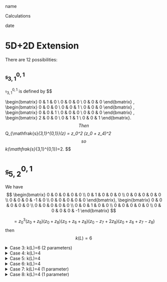 <link href="../whirlwind.css" rel="stylesheet">

<whirlheader>
<p>name</p>
<p>Calculations</p>
<p>date</p>
</whirlheader>

# 5D+2D Extension 

There are 12 possibilities:

## $\mathfrak{s}_{3,1}^{0,1}$

$\mathfrak{s}_{3,1}^{0,1}$ is defined by
$$

\begin{bmatrix}
0 & 1 & 0 \\
0 & 0 & 0 \\
0 & 0 & 0
\end{bmatrix}
,
\begin{bmatrix}
0 & 0 & 0 \\
0 & 0 & 1 \\
0 & 0 & 0
\end{bmatrix}
,
\begin{bmatrix}
0 & 0 & 1 \\
0 & 0 & 0 \\
0 & 0 & 0
\end{bmatrix}
,
\begin{bmatrix}
2 & 0 & 0 \\
0 & 1 & 1 \\
0 & 0 & 1
\end{bmatrix}.
$$
Then 
$$
Q_{\mathfrak{s}_{3,1}^{0,1}}(z) = z_0^2 (z_0 + z_4)^2
$$
so 
$$
k(\mathfrak{s}_{3,1}^{0,1})=2.
$$


# $\mathfrak{s}_{5,2}^{0,1}$

We have 
$$
\begin{bmatrix}
0 & 0 & 0 & 0 & 0 \\
0 & 1 & 0 & 0 & 0 \\
0 & 0 & 0 & 0 & 0 \\
0 & 0 & 0 & -1 & 0 \\
0 & 0 & 0 & 0 & 0
\end{bmatrix}, 
\begin{bmatrix}
0 & 0 & 0 & 0 & 0 \\
0 & 0 & 0 & 0 & 0 \\
0 & 0 & 1 & 0 & 0 \\
0 & 0 & 0 & 0 & 0 \\
0 & 0 & 0 & 0 & -1
\end{bmatrix}
$$

$$
= z_0^3 \left( z_0 + z_6 \right) \left( z_0 + z_8 \right) \left( z_0 + z_6 + z_8 \right) \left( z_0 - z_7 + 2z_8 \right) \left( z_0 + z_6 + z_7 - z_8 \right)
$$
then 
$$ k(L)=6 $$

</details>

<details>
  <summary>Case 3: k(L)=6 (2 parameters)</summary>

We have
$$
\begin{bmatrix}
0 & 1 & 0 & 0 & 0 \\
0 & 0 & 0 & 0 & 0 \\
0 & 0 & 0 & 0 & 0 \\
0 & 0 & 0 & 0 & 0 \\
0 & 0 & 0 & 0 & 0
\end{bmatrix}, \begin{bmatrix}
0 & 0 & 1 & 0 & 0 \\
0 & 0 & 0 & 0 & 0 \\
0 & 0 & 0 & 0 & 0 \\
0 & 0 & 0 & 0 & 0 \\
0 & 0 & 0 & 0 & 0
\end{bmatrix}, \begin{bmatrix}
0 & 0 & 0 & 0 & 0 \\
0 & 0 & 0 & 0 & 1 \\
0 & 0 & 0 & 0 & 0 \\
0 & 0 & 0 & 0 & 0 \\
0 & 0 & 0 & 0 & 0
\end{bmatrix}
$$

$$
\begin{bmatrix}
0 & 0 & 0 & 0 & 0 \\
0 & 0 & 0 & 0 & 0 \\
0 & 0 & 0 & 0 & 1 \\
0 & 0 & 0 & 0 & 0 \\
0 & 0 & 0 & 0 & 0
\end{bmatrix},\begin{bmatrix}
0 & 0 & 0 & 0 & 1 \\
0 & 0 & 0 & 0 & 0 \\
0 & 0 & 0 & 0 & 0 \\
0 & 0 & 0 & 0 & 0 \\
0 & 0 & 0 & 0 & 0
\end{bmatrix}
$$

$$
\begin{pmatrix}
2 & 0 & 0 & 0 & 0 \\
0 & 1 & 0 & 0 & 0 \\
0 & 0 & b+1 & 0 & 0 \\
0 & 0 & 0 & 1 & 0 \\
0 & 0 & 0 & 0 & 1-b
\end{pmatrix},\begin{pmatrix}
0 & 0 & 0 & 0 & 0 \\
0 & 1 & 0 & 0 & 0 \\
0 & 0 & c & 0 & 0 \\
0 & 0 & 0 & -1 & 0 \\
0 & 0 & 0 & 0 & -c
\end{pmatrix}
$$

where $0\le \text{arg}(b)< \pi$, $|c|\le 1$.

This gives

$$
ad(p_1) = \begin{pmatrix}
0 & 0 & 0 & 0 & 0 & -1 & 1 \\
0 & 0 & 0 & 0 & 0 & 0 & 0 \\
0 & 0 & 0 & 0 & 0 & 0 & 0 \\
0 & 0 & 0 & 0 & 0 & 0 & 0 \\
0 & 0 & 1 & 0 & 0 & 0 & 0 \\
0 & 0 & 0 & 0 & 0 & 0 & 0 \\
0 & 0 & 0 & 0 & 0 & 0 & 0
\end{pmatrix}, \quad
ad(p_2) = \begin{pmatrix}
0 & 0 & 0 & 0 & 0 & 0 & 0 \\
0 & 0 & 0 & 0 & 0 & b-1 & c \\
0 & 0 & 0 & 0 & 0 & 0 & 0 \\
0 & 0 & 0 & 0 & 0 & 0 & 0 \\
0 & 0 & 0 & 1 & 0 & 0 & 0 \\
0 & 0 & 0 & 0 & 0 & 0 & 0 \\
0 & 0 & 0 & 0 & 0 & 0 & 0
\end{pmatrix}
$$

$$
ad(q_1) = \begin{pmatrix}
0 & 0 & 0 & 0 & 0 & 0 & 0 \\
0 & 0 & 0 & 0 & 0 & 0 & 0 \\
0 & 0 & 0 & 0 & 0 & -b & -c-1 \\
0 & 0 & 0 & 0 & 0 & 0 & 0 \\
-1 & 0 & 0 & 0 & 0 & 0 & 0 \\
0 & 0 & 0 & 0 & 0 & 0 & 0 \\
0 & 0 & 0 & 0 & 0 & 0 & 0
\end{pmatrix}, \quad
ad(q_2) = \begin{pmatrix}
0 & 0 & 0 & 0 & 0 & 0 & 0 \\
0 & 0 & 0 & 0 & 0 & 0 & 0 \\
0 & 0 & 0 & 0 & 0 & 0 & 0 \\
0 & 0 & 0 & 0 & 0 & -2b & -2c \\
0 & -1 & 0 & 0 & 0 & 0 & 0 \\
0 & 0 & 0 & 0 & 0 & 0 & 0 \\
0 & 0 & 0 & 0 & 0 & 0 & 0
\end{pmatrix}
$$

$$
ad(h) = \begin{pmatrix}
0 & 0 & 0 & 0 & 0 & 0 & 0 \\
0 & 0 & 0 & 0 & 0 & 0 & 0 \\
0 & 0 & 0 & 0 & 0 & 0 & 0 \\
0 & 0 & 0 & 0 & 0 & 0 & 0 \\
0 & 0 & 0 & 0 & 0 & -b-1 & -c \\
0 & 0 & 0 & 0 & 0 & 0 & 0 \\
0 & 0 & 0 & 0 & 0 & 0 & 0
\end{pmatrix}, \quad
ad(e_1) = \begin{pmatrix}
1 & 0 & 0 & 0 & 0 & 0 & 0 \\
0 & 1-b & 0 & 0 & 0 & 0 & 0 \\
0 & 0 & b & 0 & 0 & 0 & 0 \\
0 & 0 & 0 & 2b & 0 & 0 & 0 \\
0 & 0 & 0 & 0 & b+1 & 0 & 0 \\
0 & 0 & 0 & 0 & 0 & 0 & 0 \\
0 & 0 & 0 & 0 & 0 & 0 & 0
\end{pmatrix}
$$

$$
ad(e_2) = \begin{pmatrix}
-1 & 0 & 0 & 0 & 0 & 0 & 0 \\
0 & -c & 0 & 0 & 0 & 0 & 0 \\
0 & 0 & c+1 & 0 & 0 & 0 & 0 \\
0 & 0 & 0 & 2c & 0 & 0 & 0 \\
0 & 0 & 0 & 0 & c & 0 & 0 \\
0 & 0 & 0 & 0 & 0 & 0 & 0 \\
0 & 0 & 0 & 0 & 0 & 0 & 0
\end{pmatrix}
$$

which gives 

$$
\det \begin{pmatrix}
z_0 + z_6 - z_7 & 0 & 0 & 0 & 0 & -z_1 & z_1 \\
0 & -c z_7 + z_0 + z_6 (1 - b) & 0 & 0 & 0 & z_2 (b - 1) & c z_2 \\
0 & 0 & b z_6 + z_0 + z_7 (c + 1) & 0 & 0 & -b z_3 & z_3 (-c - 1) \\
0 & 0 & 0 & 2 b z_6 + 2 c z_7 + z_0 & 0 & -2 b z_4 & -2 c z_4 \\
-z_3 & -z_4 & z_1 & z_2 & c z_7 + z_0 + z_6 (b + 1) & z_5 (-b - 1) & -c z_5 \\
0 & 0 & 0 & 0 & 0 & z_0 & 0 \\
0 & 0 & 0 & 0 & 0 & 0 & z_0
\end{pmatrix}
$$
$$
= z_0^2 (z_0 + z_6 - z_7) \left( 2b z_6 + 2c z_7 + z_0 \right) \left( -b z_6 - c z_7 + z_0 + z_6 \right) \left( b z_6 + c z_7 + z_0 + z_6 \right) \left( b z_6 + c z_7 + z_0 + z_7 \right)
$$

then 

$$ k(L)=6 $$
</details>

<details>
  <summary>Case 4: k(L)=4</summary>

We have
$$
\begin{bmatrix}
0 & 1 & 0 & 0 & 0 \\
0 & 0 & 0 & 0 & 0 \\
0 & 0 & 0 & 0 & 0 \\
0 & 0 & 0 & 0 & 0 \\
0 & 0 & 0 & 0 & 0
\end{bmatrix}, \begin{bmatrix}
0 & 0 & 1 & 0 & 0 \\
0 & 0 & 0 & 0 & 0 \\
0 & 0 & 0 & 0 & 0 \\
0 & 0 & 0 & 0 & 0 \\
0 & 0 & 0 & 0 & 0
\end{bmatrix}, \begin{bmatrix}
0 & 0 & 0 & 0 & 0 \\
0 & 0 & 0 & 0 & 1 \\
0 & 0 & 0 & 0 & 0 \\
0 & 0 & 0 & 0 & 0 \\
0 & 0 & 0 & 0 & 0
\end{bmatrix}
$$

$$
\begin{bmatrix}
0 & 0 & 0 & 0 & 0 \\
0 & 0 & 0 & 0 & 0 \\
0 & 0 & 0 & 0 & 1 \\
0 & 0 & 0 & 0 & 0 \\
0 & 0 & 0 & 0 & 0
\end{bmatrix},\begin{bmatrix}
0 & 0 & 0 & 0 & 1 \\
0 & 0 & 0 & 0 & 0 \\
0 & 0 & 0 & 0 & 0 \\
0 & 0 & 0 & 0 & 0 \\
0 & 0 & 0 & 0 & 0
\end{bmatrix}
$$

$$
\begin{bmatrix}
2 & 0 & 0 & 0 & 0 \\
0 & 1 & 1 & 0 & 0 \\
0 & 0 & 1 & 0 & 0 \\
0 & 0 & 0 & 1 & 0 \\
0 & 0 & 0 & -1 & 1
\end{bmatrix},\begin{bmatrix}
0 & 0 & 0 & 0 & 0 \\
0 & 1 & 0 & 0 & 0 \\
0 & 0 & 1 & 0 & 0 \\
0 & 0 & 0 & -1 & 0 \\
0 & 0 & 0 & 0 & -1
\end{bmatrix}
$$

which gives 
$$
= z_0^2 \left( z_0 + 2z_7 \right)^2 \left( z_0 + z_6 - z_7 \right)^2 \left( z_0 + z_6 + z_7 \right)
$$

then 

$$ k(L)=4 $$
</details>

<details>
  <summary>Case 5: k(L)=4</summary>

We have
$$
\begin{bmatrix}
0 & 1 & 0 & 0 & 0 \\
0 & 0 & 0 & 0 & 0 \\
0 & 0 & 0 & 0 & 0 \\
0 & 0 & 0 & 0 & 0 \\
0 & 0 & 0 & 0 & 0
\end{bmatrix}, \begin{bmatrix}
0 & 0 & 1 & 0 & 0 \\
0 & 0 & 0 & 0 & 0 \\
0 & 0 & 0 & 0 & 0 \\
0 & 0 & 0 & 0 & 0 \\
0 & 0 & 0 & 0 & 0
\end{bmatrix}, \begin{bmatrix}
0 & 0 & 0 & 0 & 0 \\
0 & 0 & 0 & 0 & 1 \\
0 & 0 & 0 & 0 & 0 \\
0 & 0 & 0 & 0 & 0 \\
0 & 0 & 0 & 0 & 0
\end{bmatrix}
$$

$$
\begin{bmatrix}
0 & 0 & 0 & 0 & 0 \\
0 & 0 & 0 & 0 & 0 \\
0 & 0 & 0 & 0 & 1 \\
0 & 0 & 0 & 0 & 0 \\
0 & 0 & 0 & 0 & 0
\end{bmatrix},\begin{bmatrix}
0 & 0 & 0 & 0 & 1 \\
0 & 0 & 0 & 0 & 0 \\
0 & 0 & 0 & 0 & 0 \\
0 & 0 & 0 & 0 & 0 \\
0 & 0 & 0 & 0 & 0
\end{bmatrix}
$$

$$
\begin{bmatrix}
2 & 0 & 0 & 0 & 0 \\
0 & 1 & 0 & 0 & 1 \\
0 & 0 & 1 & 1 & 0 \\
0 & 0 & 0 & 1 & 0 \\
0 & 0 & 0 & 0 & 1
\end{bmatrix},\begin{bmatrix}
0 & 0 & 0 & 0 & 0 \\
0 & 1 & 0 & 0 & 0 \\
0 & 0 & -1 & 0 & 0 \\
0 & 0 & 0 & -1 & 0 \\
0 & 0 & 0 & 0 & 1
\end{bmatrix}
$$

This gives

$$
ad(p_1) = \begin{bmatrix}
0 & 0 & 0 & 0 & 0 & -1 & 1 \\
0 & 0 & 0 & 0 & 0 & 0 & 0 \\
0 & 0 & 0 & 0 & 0 & 0 & 0 \\
0 & 0 & 0 & 0 & 0 & 0 & 0 \\
0 & 0 & 1 & 0 & 0 & 1 & 0 \\
0 & 0 & 0 & 0 & 0 & 0 & 0 \\
0 & 0 & 0 & 0 & 0 & 0 & 0
\end{bmatrix}, \quad
ad(p_2) = \begin{bmatrix}
0 & 0 & 0 & 0 & 0 & 0 & 0 \\
0 & 0 & 0 & 0 & 0 & -1 & -1 \\
0 & 0 & 0 & 0 & 0 & 0 & 0 \\
0 & 0 & 0 & 0 & 0 & 0 & 0 \\
0 & 0 & 0 & 1 & 0 & 0 & 0 \\
0 & 0 & 0 & 0 & 0 & 0 & 0 \\
0 & 0 & 0 & 0 & 0 & 0 & 0
\end{bmatrix}
$$

$$
ad(q_1) = \begin{bmatrix}
0 & 0 & 0 & 0 & 0 & 0 & 0 \\
0 & 0 & 0 & 0 & 0 & 0 & 0 \\
0 & 0 & 0 & 0 & 0 & 0 & 0 \\
0 & 0 & 0 & 0 & 0 & 0 & 0 \\
-1 & 0 & 0 & 0 & 0 & 0 & 0 \\
0 & 0 & 0 & 0 & 0 & 0 & 0 \\
0 & 0 & 0 & 0 & 0 & 0 & 0
\end{bmatrix}, \quad
ad(q_2) = \begin{bmatrix}
0 & 0 & 0 & 0 & 0 & 0 & 0 \\
0 & 0 & 0 & 0 & 0 & 0 & 0 \\
0 & 0 & 0 & 0 & 0 & 0 & 0 \\
0 & 0 & 0 & 0 & 0 & 0 & 2 \\
0 & -1 & 0 & 0 & 0 & 0 & 0 \\
0 & 0 & 0 & 0 & 0 & 0 & 0 \\
0 & 0 & 0 & 0 & 0 & 0 & 0
\end{bmatrix}
$$

$$
ad(h) = \begin{bmatrix}
0 & 0 & 0 & 0 & 0 & 0 & 0 \\
0 & 0 & 0 & 0 & 0 & 0 & 0 \\
0 & 0 & 0 & 0 & 0 & 0 & 0 \\
0 & 0 & 0 & 0 & 0 & 0 & 0 \\
0 & 0 & 0 & 0 & 0 & -1 & 1 \\
0 & 0 & 0 & 0 & 0 & 0 & 0 \\
0 & 0 & 0 & 0 & 0 & 0 & 0
\end{bmatrix}, \quad
ad(e_1) = \begin{bmatrix}
1 & 0 & 0 & 0 & 0 & 0 & 0 \\
0 & 1 & 0 & 0 & 0 & 0 & 0 \\
0 & 0 & 0 & 0 & 0 & 0 & 0 \\
0 & 0 & 0 & 0 & 0 & 0 & 0 \\
-1 & 0 & 0 & 0 & 1 & 0 & 0 \\
0 & 0 & 0 & 0 & 0 & 0 & 0 \\
0 & 0 & 0 & 0 & 0 & 0 & 0
\end{bmatrix}
$$

$$
ad(e_2) = \begin{bmatrix}
-1 & 0 & 0 & 0 & 0 & 0 & 0 \\
0 & 1 & 0 & 0 & 0 & 0 & 0 \\
0 & 0 & 0 & 0 & 0 & 0 & 0 \\
0 & 0 & 0 & -2 & 0 & 0 & 0 \\
0 & 0 & 0 & 0 & -1 & 0 & 0 \\
0 & 0 & 0 & 0 & 0 & 0 & 0 \\
0 & 0 & 0 & 0 & 0 & 0 & 0
\end{bmatrix}
$$

which gives 

$$
\det \begin{bmatrix}
z_0 + z_6 - z_7 & 0 & 0 & 0 & 0 & -z_1 & z_1 \\
0 & z_0 + z_6 + z_7 & 0 & 0 & 0 & z_1 - z_2 & -z_2 \\
0 & 0 & z_0 & z_6 & 0 & -z_4 & 0 \\
0 & 0 & 0 & z_0 - 2z_7 & 0 & 0 & 2z_4 \\
-z_3 - z_6 & -z_4 & z_1 & z_2 & z_0 + z_6 - z_7 & z_1 - z_5 & z_5 \\
0 & 0 & 0 & 0 & 0 & z_0 & 0 \\
0 & 0 & 0 & 0 & 0 & 0 & z_0
\end{bmatrix}
$$
$$
= z_0^3 (z_0 - 2z_7)(z_0 + z_6 - z_7)^2(z_0 + z_6 + z_7)
$$

then 

$$ k(L)=4 $$
</details>

<details>
<summary>Case 6: k(L)=4</summary>

We have
$$
\begin{bmatrix}
0 & 1 & 0 & 0 & 0 \\
0 & 0 & 0 & 0 & 0 \\
0 & 0 & 0 & 0 & 0 \\
0 & 0 & 0 & 0 & 0 \\
0 & 0 & 0 & 0 & 0
\end{bmatrix}, \begin{bmatrix}
0 & 0 & 1 & 0 & 0 \\
0 & 0 & 0 & 0 & 0 \\
0 & 0 & 0 & 0 & 0 \\
0 & 0 & 0 & 0 & 0 \\
0 & 0 & 0 & 0 & 0
\end{bmatrix}, \begin{bmatrix}
0 & 0 & 0 & 0 & 0 \\
0 & 0 & 0 & 0 & 1 \\
0 & 0 & 0 & 0 & 0 \\
0 & 0 & 0 & 0 & 0 \\
0 & 0 & 0 & 0 & 0
\end{bmatrix}
$$

$$
\begin{bmatrix}
0 & 0 & 0 & 0 & 0 \\
0 & 0 & 0 & 0 & 0 \\
0 & 0 & 0 & 0 & 1 \\
0 & 0 & 0 & 0 & 0 \\
0 & 0 & 0 & 0 & 0
\end{bmatrix},\begin{bmatrix}
0 & 0 & 0 & 0 & 1 \\
0 & 0 & 0 & 0 & 0 \\
0 & 0 & 0 & 0 & 0 \\
0 & 0 & 0 & 0 & 0 \\
0 & 0 & 0 & 0 & 0
\end{bmatrix}
$$

$$
\begin{pmatrix}
2 & 0 & 0 & 0 & 0 \\
0 & 1 & 0 & 0 & 0 \\
0 & 0 & 1 & 0 & 1 \\
0 & 0 & 0 & 1 & 0 \\
0 & 0 & 0 & 0 & 1
\end{pmatrix},\begin{pmatrix}
0 & 0 & 0 & 0 & 0 \\
0 & 1 & 0 & 0 & 0 \\
0 & 0 & 0 & 0 & 0 \\
0 & 0 & 0 & -1 & 0 \\
0 & 0 & 0 & 0 & 0
\end{pmatrix}
$$


$$
= z_0^3 (z_0 + z_6)^2 (z_0 + z_7) (z_0 + z_6 - z_7)
$$

then 

$$ k(L)=4 $$

</details>

<details>
    <summary> Case 7: k(L)=4 (1 parameter)</summary>

We have
$$
\begin{bmatrix}
0 & 1 & 0 & 0 & 0 \\
0 & 0 & 0 & 0 & 0 \\
0 & 0 & 0 & 0 & 0 \\
0 & 0 & 0 & 0 & 0 \\
0 & 0 & 0 & 0 & 0
\end{bmatrix}, \begin{bmatrix}
0 & 0 & 1 & 0 & 0 \\
0 & 0 & 0 & 0 & 0 \\
0 & 0 & 0 & 0 & 0 \\
0 & 0 & 0 & 0 & 0 \\
0 & 0 & 0 & 0 & 0
\end{bmatrix}, \begin{bmatrix}
0 & 0 & 0 & 0 & 0 \\
0 & 0 & 0 & 0 & 1 \\
0 & 0 & 0 & 0 & 0 \\
0 & 0 & 0 & 0 & 0 \\
0 & 0 & 0 & 0 & 0
\end{bmatrix}
$$

$$
\begin{bmatrix}
0 & 0 & 0 & 0 & 0 \\
0 & 0 & 0 & 0 & 0 \\
0 & 0 & 0 & 0 & 1 \\
0 & 0 & 0 & 0 & 0 \\
0 & 0 & 0 & 0 & 0
\end{bmatrix},\begin{bmatrix}
0 & 0 & 0 & 0 & 1 \\
0 & 0 & 0 & 0 & 0 \\
0 & 0 & 0 & 0 & 0 \\
0 & 0 & 0 & 0 & 0 \\
0 & 0 & 0 & 0 & 0
\end{bmatrix}
$$

$$
\begin{bmatrix}
2 & 0 & 0 & 0 & 0 \\
0 & 1 - b & 0 & 0 & 0 \\
0 & 0 & 1 & 0 & 0 \\
0 & 0 & 0 & b + 1 & 0 \\
0 & 0 & 0 & 0 & 1
\end{bmatrix},\begin{bmatrix}
0 & 0 & 0 & 0 & 0 \\
0 & 1 & 0 & 0 & 0 \\
0 & 0 & 0 & 0 & 1 \\
0 & 0 & 0 & -1 & 0 \\
0 & 0 & 0 & 0 & 0
\end{bmatrix}
$$

where $0\le \text{arg}(b)< \pi$.

This gives

$$
ad(p_1) = \begin{pmatrix}
0 & 0 & 0 & 0 & 0 & -b - 1 & 1 \\
0 & 0 & 0 & 0 & 0 & 0 & 0 \\
0 & 0 & 0 & 0 & 0 & 0 & 0 \\
0 & 0 & 0 & 0 & 0 & 0 & 0 \\
0 & 0 & 1 & 0 & 0 & 0 & 0 \\
0 & 0 & 0 & 0 & 0 & 0 & 0 \\
0 & 0 & 0 & 0 & 0 & 0 & 0
\end{pmatrix}, \quad
ad(p_2) = \begin{pmatrix}
0 & 0 & 0 & 0 & 0 & 0 & 0 \\
0 & 0 & 0 & 0 & 0 & -1 & 0 \\
0 & 0 & 0 & 0 & 0 & 0 & 0 \\
0 & 0 & 0 & 0 & 0 & 0 & 0 \\
0 & 0 & 0 & 1 & 0 & 0 & 1 \\
0 & 0 & 0 & 0 & 0 & 0 & 0 \\
0 & 0 & 0 & 0 & 0 & 0 & 0
\end{pmatrix}
$$

$$
ad(q_1) = \begin{pmatrix}
0 & 0 & 0 & 0 & 0 & 0 & 0 \\
0 & 0 & 0 & 0 & 0 & 0 & 0 \\
0 & 0 & 0 & 0 & 0 & b & -1 \\
0 & 0 & 0 & 0 & 0 & 0 & 0 \\
-1 & 0 & 0 & 0 & 0 & 0 & 0 \\
0 & 0 & 0 & 0 & 0 & 0 & 0 \\
0 & 0 & 0 & 0 & 0 & 0 & 0
\end{pmatrix}, \quad
ad(q_2) = \begin{pmatrix}
0 & 0 & 0 & 0 & 0 & 0 & 0 \\
0 & 0 & 0 & 0 & 0 & 0 & 0 \\
0 & 0 & 0 & 0 & 0 & 0 & 0 \\
0 & 0 & 0 & 0 & 0 & 0 & 0 \\
0 & -1 & 0 & 0 & 0 & 0 & 0 \\
0 & 0 & 0 & 0 & 0 & 0 & 0 \\
0 & 0 & 0 & 0 & 0 & 0 & 0
\end{pmatrix}
$$

$$
ad(h) = \begin{pmatrix}
0 & 0 & 0 & 0 & 0 & 0 & 0 \\
0 & 0 & 0 & 0 & 0 & 0 & 0 \\
0 & 0 & 0 & 0 & 0 & 0 & 0 \\
0 & 0 & 0 & 0 & 0 & 0 & 0 \\
0 & 0 & 0 & 0 & 0 & -1 & 0 \\
0 & 0 & 0 & 0 & 0 & 0 & 0 \\
0 & 0 & 0 & 0 & 0 & 0 & 0
\end{pmatrix}, \quad
ad(e_1) = \begin{pmatrix}
b + 1 & 0 & 0 & 0 & 0 & 0 & 0 \\
0 & 1 & 0 & 0 & 0 & 0 & 0 \\
0 & 0 & -b & 0 & 0 & 0 & 0 \\
0 & 0 & 0 & 0 & 0 & 0 & 0 \\
0 & 0 & 0 & 0 & 1 & 0 & 0 \\
0 & 0 & 0 & 0 & 0 & 0 & 0 \\
0 & 0 & 0 & 0 & 0 & 0 & 0
\end{pmatrix}
$$

$$
ad(e_2) = \begin{pmatrix}
-1 & 0 & 0 & 0 & 0 & 0 & 0 \\
0 & 0 & 0 & 0 & 0 & 0 & 0 \\
0 & 0 & 1 & 0 & 0 & 0 & 0 \\
0 & 0 & 0 & 0 & 0 & 0 & 0 \\
0 & -1 & 0 & 0 & 0 & 0 & 0 \\
0 & 0 & 0 & 0 & 0 & 0 & 0 \\
0 & 0 & 0 & 0 & 0 & 0 & 0
\end{pmatrix}
$$

which gives 

$$
\begin{pmatrix}
z_0 + z_6 (b + 1) - z_7 & 0 & 0 & 0 & 0 & z_1 (-b - 1) & z_1 \\
0 & z_0 + z_6 & 0 & 0 & 0 & -z_2 & 0 \\
0 & 0 & -b z_6 + z_0 + z_7 & 0 & 0 & b z_3 & -z_3 \\
0 & 0 & 0 & z_0 & 0 & 0 & 0 \\
-z_3 & -z_4 - z_7 & z_1 & z_2 & z_0 + z_6 & -z_5 & z_2 \\
0 & 0 & 0 & 0 & 0 & z_0 & 0 \\
0 & 0 & 0 & 0 & 0 & 0 & z_0
\end{pmatrix}
$$
$$
= z_0^3 (z_0 + z_6)^2 (-b z_6 + z_0 + z_7)(b z_6 + z_0 + z_6 - z_7)
$$

then 

$$ k(L)=4 $$
</details>

<details>
    <summary> Case 8: k(L)=4 (1 parameter)</summary>

We have
$$
\begin{bmatrix}
0 & 1 & 0 & 0 & 0 \\
0 & 0 & 0 & 0 & 0 \\
0 & 0 & 0 & 0 & 0 \\
0 & 0 & 0 & 0 & 0 \\
0 & 0 & 0 & 0 & 0
\end{bmatrix}, \begin{bmatrix}
0 & 0 & 1 & 0 & 0 \\
0 & 0 & 0 & 0 & 0 \\
0 & 0 & 0 & 0 & 0 \\
0 & 0 & 0 & 0 & 0 \\
0 & 0 & 0 & 0 & 0
\end{bmatrix}, \begin{bmatrix}
0 & 0 & 0 & 0 & 0 \\
0 & 0 & 0 & 0 & 1 \\
0 & 0 & 0 & 0 & 0 \\
0 & 0 & 0 & 0 & 0 \\
0 & 0 & 0 & 0 & 0
\end{bmatrix}
$$

$$
\begin{bmatrix}
0 & 0 & 0 & 0 & 0 \\
0 & 0 & 0 & 0 & 0 \\
0 & 0 & 0 & 0 & 1 \\
0 & 0 & 0 & 0 & 0 \\
0 & 0 & 0 & 0 & 0
\end{bmatrix},\begin{bmatrix}
0 & 0 & 0 & 0 & 1 \\
0 & 0 & 0 & 0 & 0 \\
0 & 0 & 0 & 0 & 0 \\
0 & 0 & 0 & 0 & 0 \\
0 & 0 & 0 & 0 & 0
\end{bmatrix}
$$

$$
\begin{bmatrix}
  2 & 0 & 0 & 0 & 0 \\
  0 & b+1 & 0 & 0 & 0 \\
  0 & 0 & b+1 & 0 & 0 \\
  0 & 0 & 0 & 1-b & 0 \\
  0 & 0 & 0 & 0 & 1-b
  \end{bmatrix},\begin{bmatrix}
  0 & 0 & 0 & 0 & 0 \\
  0 & 1 & 0 & 0 & 0 \\
  0 & 0 & 1 & 0 & 0 \\
  0 & 0 & 0 & -1 & 0 \\
  0 & 0 & 0 & -1 & -1
  \end{bmatrix}
$$

where $0\le \text{arg}(b)< \pi$.

This gives

$$
ad(p_1) = \begin{bmatrix}
  0 & 0 & 0 & 0 & 0 & b-1 & 1 \\
  0 & 0 & 0 & 0 & 0 & 0 & 0 \\
  0 & 0 & 0 & 0 & 0 & 0 & 0 \\
  0 & 0 & 0 & 0 & 0 & 0 & 0 \\
  0 & 0 & 1 & 0 & 0 & 0 & 0 \\
  0 & 0 & 0 & 0 & 0 & 0 & 0 \\
  0 & 0 & 0 & 0 & 0 & 0 & 0
  \end{bmatrix}, \quad
ad(p_2) = \begin{bmatrix}
  0 & 0 & 0 & 0 & 0 & 0 & 0 \\
  0 & 0 & 0 & 0 & 0 & b-1 & 1 \\
  0 & 0 & 0 & 0 & 0 & 0 & 0 \\
  0 & 0 & 0 & 0 & 0 & 0 & 0 \\
  0 & 0 & 0 & 1 & 0 & 0 & 0 \\
  0 & 0 & 0 & 0 & 0 & 0 & 0 \\
  0 & 0 & 0 & 0 & 0 & 0 & 0
  \end{bmatrix}
$$

$$
ad(q_1) = \begin{bmatrix}
  0 & 0 & 0 & 0 & 0 & 0 & 0 \\
  0 & 0 & 0 & 0 & 0 & 0 & 0 \\
  0 & 0 & 0 & 0 & 0 & -2b & -2 \\
  0 & 0 & 0 & 0 & 0 & 0 & 0 \\
  -1 & 0 & 0 & 0 & 0 & 0 & 0 \\
  0 & 0 & 0 & 0 & 0 & 0 & 0 \\
  0 & 0 & 0 & 0 & 0 & 0 & 0
  \end{bmatrix}, \quad
ad(q_2) = \begin{bmatrix}
  0 & 0 & 0 & 0 & 0 & 0 & 0 \\
  0 & 0 & 0 & 0 & 0 & 0 & 0 \\
  0 & 0 & 0 & 0 & 0 & 0 & 0 \\
  0 & 0 & 0 & 0 & 0 & -2b & -2 \\
  0 & -1 & 0 & 0 & 0 & 0 & 0 \\
  0 & 0 & 0 & 0 & 0 & 0 & 0 \\
  0 & 0 & 0 & 0 & 0 & 0 & 0
  \end{bmatrix}
$$

$$
ad(h) = \begin{bmatrix}
  0 & 0 & 0 & 0 & 0 & 0 & 0 \\
  0 & 0 & 0 & 0 & 0 & 0 & 0 \\
  0 & 0 & 0 & 0 & 0 & 0 & 0 \\
  0 & 0 & 0 & 0 & 0 & 0 & 0 \\
  0 & 0 & 0 & 0 & 0 & -b-1 & -1 \\
  0 & 0 & 0 & 0 & 0 & 0 & 0 \\
  0 & 0 & 0 & 0 & 0 & 0 & 0
  \end{bmatrix}, \quad
ad(e_1) = \begin{bmatrix}
  1-b & 0 & 0 & 0 & 0 & 0 & 0 \\
  0 & 1-b & 0 & 0 & 0 & 0 & 0 \\
  0 & 0 & 2b & 0 & 0 & 0 & 0 \\
  0 & 0 & 0 & 2b & 0 & 0 & 0 \\
  0 & 0 & 0 & 0 & b+1 & 0 & 0 \\
  0 & 0 & 0 & 0 & 0 & 0 & 0 \\
  0 & 0 & 0 & 0 & 0 & 0 & 0
  \end{bmatrix}
$$

$$
ad(e_2) = \begin{bmatrix}
  -1 & 0 & 0 & 0 & 0 & 0 & 0 \\
  0 & -1 & 0 & 0 & 0 & 0 & 0 \\
  0 & 0 & 2 & 0 & 0 & 0 & 0 \\
  0 & 0 & 0 & 2 & 0 & 0 & 0 \\
  0 & 0 & 0 & 0 & 1 & 0 & 0 \\
  0 & 0 & 0 & 0 & 0 & 0 & 0 \\
  0 & 0 & 0 & 0 & 0 & 0 & 0
  \end{bmatrix}
$$

which gives 

$$
\det \begin{bmatrix}
z_0 + z_6(1 - b) - z_7 & 0 & 0 & 0 & 0 & z_1(b - 1) & z_1 \\
0 & z_0 + z_6(1 - b) - z_7 & 0 & 0 & 0 & z_2(b - 1) & z_2 \\
0 & 0 & 2b z_6 + z_0 + 2z_7 & 0 & 0 & -2b z_3 & -2z_3 \\
0 & 0 & 0 & 2b z_6 + z_0 + 2z_7 & 0 & -2b z_4 & -2z_4 \\
-z_3 & -z_4 & z_1 & z_2 & z_0 + z_6(b + 1) + z_7 & z_5(-b - 1) & -z_5 \\
0 & 0 & 0 & 0 & 0 & z_0 & 0 \\
0 & 0 & 0 & 0 & 0 & 0 & z_0
\end{bmatrix}
$$
$$
= z_0^2 (2b z_6 + z_0 + 2z_7)^2 (-b z_6 + z_0 + z_6 - z_7)^2 (b z_6 + z_0 + z_6 + z_7)
$$

then 

$$ k(L)=4 $$
</details>
